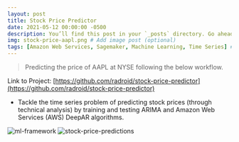 ```yaml
---
layout: post
title: Stock Price Predictor
date: 2021-05-12 00:00:00 -0500
description: You’ll find this post in your `_posts` directory. Go ahead and edit it and re-build the site to see your changes. # Add post description (optional)
img: stock-price-aapl.png # Add image post (optional)
tags: [Amazon Web Services, Sagemaker, Machine Learning, Time Series] # add tag
---
```


> Predicting the price of AAPL at NYSE following the below workflow.

Link to Project: [https://github.com/radroid/stock-price-predictor](https://github.com/radroid/stock-price-predictor)

* Tackle the time series problem of predicting stock prices (through technical analysis) by training and testing ARIMA and Amazon Web Services (AWS) DeepAR algorithms.

![ml-framework]({{site.baseurl}}/assets/img/ml101-6-step-ml-framework.png)
![stock-price-predictions]({{site.baseurl}}/assets/img/stock-price-predictions.png)
